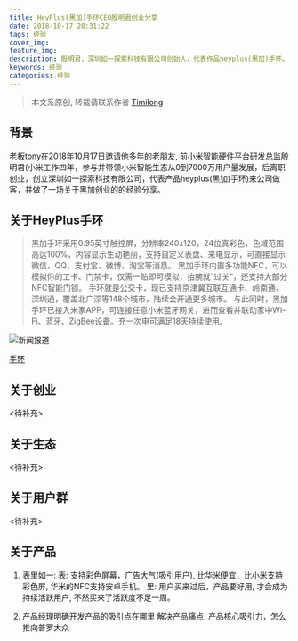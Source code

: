 ```yaml
---
title: HeyPlus(黑加)手环CEO殷明君创业分享
date: 2018-10-17 20:31:22
tags: 经验
cover_img:
feature_img:
description: 殷明君，深圳如一探索科技有限公司创始人，代表作品heyplus(黑加)手环。
keywords: 经验
categories: 经验
---
```


> 本文系原创, 转载请联系作者 [Timilong](http://blog.timilong.com/about)

## 背景
老板tony在2018年10月17日邀请他多年的老朋友, 前小米智能硬件平台研发总监殷明君(小米工作四年，参与并带领小米智能生态从0到7000万用户量发展，后离职创业，创立深圳如一探索科技有限公司，代表产品heyplus(黑加)手环)来公司做客，并做了一场关于黑加创业的的经验分享。

## 关于HeyPlus手环
> 黑加手环采用0.95英寸触控屏，分辨率240x120，24位真彩色，色域范围高达100%，内容显示生动艳丽，支持自定义表盘、来电显示，可直接显示微信、QQ、支付宝、微博、淘宝等消息。
> 黑加手环内置多功能NFC，可以模拟你的工卡、门禁卡，仅需一贴即可模拟，抬腕就“过关”，还支持大部分NFC智能门锁。
> 手环就是公交卡，现已支持京津冀互联互通卡、岭南通、深圳通，覆盖北广深等148个城市，陆续会开通更多城市。
> 与此同时，黑加手环已接入米家APP，可连接任意小米蓝牙网关，进而查看并联动家中Wi-Fi、蓝牙、ZigBee设备。充一次电可满足18天持续使用。

![新闻报道](https://www.baidu.com/s?wd=%E9%BB%91%E5%8A%A0%E6%89%8B%E7%8E%AF)

[手环](http://5b0988e595225.cdn.sohucs.com/images/20180818/fda9dfa7f3494978852addfa3a8667a3.jpeg)

## 关于创业
<待补充>

## 关于生态
<待补充>

## 关于用户群
<待补充>

## 关于产品
1. 表里如一:
   表: 支持彩色屏幕，广告大气(吸引用户), 比华米便宜，比小米支持彩色屏, 华米的NFC支持安卓手机。
   里: 用户买来过后，产品要好用, 才会成为持续活跃用户, 不然买来了活跃度不足一周。

2. 产品经理明确开发产品的吸引点在哪里
   解决产品痛点: 产品核心吸引力，怎么推向普罗大众
